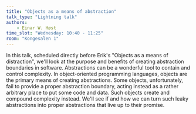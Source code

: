 ```yaml
---
title: "Objects as a means of abstraction"
talk_type: "Lightning talk"
authors:
    - Einar W. Høst
time_slot: "Wednesday: 10:40 - 11:25"
room: "Kongesalen 1"
---
```

In this talk, scheduled directly before Erik's "Objects as a means of distraction", we'll look at the purpose and benefits of creating abstraction boundaries in software. Abstractions can be a wonderful tool to contain and control complexity. In object-oriented programming languages, objects are the primary means of creating abstractions. Some objects, unfortunately, fail to provide a proper abstraction boundary, acting instead as a rather arbitrary place to put some code and data. Such objects create and compound complexity instead. We'll see if and how we can turn such leaky abstractions into proper abstractions that live up to their promise.
